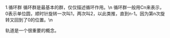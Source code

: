 1.循环群
循环群是最基本的群，仅仅描述循环作用。\n
循环群一般用Cn来表示，0表示单位圆，顺时针旋转一次叫1，两次叫2，以此类推，直到n-1。因为第n次旋转又回到了0的位置。\n



轨道是一个很重要的概念。
